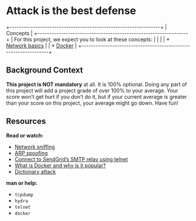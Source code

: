 # Attack is the best defense

+----------------------------------------------------------------+
| Concepts							 |
+----------------------------------------------------------------+
| For this project, we expect you to look at these concepts:	 |
|								 |
| * [Network basics]()						 |
| * [Docker]()							 |
+----------------------------------------------------------------+

## Background Context
**This project is NOT mandatory** at all. It is 100% optional. Doing any part of this project will add a project grade of over 100% to your average. Your score won’t get hurt if you don’t do it, but if your current average is greater than your score on this project, your average might go down. Have fun!

## Resources
**Read or watch:**

* [Network sniffing]()
* [ARP spoofing]()
* [Connect to SendGrid’s SMTP relay using telnet]()
* [What is Docker and why is it popular?]()
* [Dictionary attack]()

**man or help:**

* `tcpdump`
* `hydra`
* `telnet`
* `docker`
